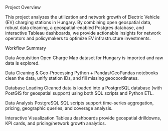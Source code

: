 Project Overview

This project analyzes the utilization and network growth of Electric Vehicle (EV) charging stations in Hungary. By combining open geospatial data, robust data cleaning, a geospatial-enabled Postgres database, and interactive Tableau dashboards, we provide actionable insights for network operators and policymakers to optimize EV infrastructure investments.

Workflow Summary

Data Acquisition
Open Charge Map dataset for Hungary is imported and raw data is explored.

Data Cleaning & Geo-Processing
Python + Pandas/GeoPandas notebooks clean the data, unify station IDs, and fill missing geocoordinates.

Database Loading
Cleaned data is loaded into a PostgreSQL database (with PostGIS for geospatial support) using both SQL scripts and Python ETL.

Data Analysis
PostgreSQL SQL scripts support time-series aggregation, pricing, geographic queries, and coverage analysis.

Interactive Visualization
Tableau dashboards provide geospatial drilldowns, KPI cards, and pricing/network growth analytics.
